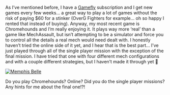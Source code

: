 As I&#8217;ve mentioned before, I have a <a href="http://www.gamefly.com/" target="_blank">Gamefly</a> subscription and I get new games every few weeks&#8230; a great way to play a lot of games without the risk of paying $60 for a stinker (OverG Fighters for example&#8230; oh so happy I rented that instead of buying). Anyway, my most recent game is Chromehounds and I&#8217;m really enjoying it.&nbsp;It plays way more &#8216;real&#8217;&nbsp;than a game like MechAssault, but isn&#8217;t attempting to be a simulator and force you to control all the details a real mech would need dealt with. I honestly haven&#8217;t tried the online side of it yet, and I hear that is the best part&#8230; I&#8217;ve just played through all of the single player mission with the exception of the final mission. I have tried that one with four different mech configurations and with a couple different strategies, but I haven&#8217;t made it through yet 🙂

<a title="Memphis Belle" href="http://www.flickr.com/photos/31661228@N00/218444261/" target="_new" class="broken_link"><img alt="Memphis Belle" hspace="0" src="http://static.flickr.com/71/218444261_b21fc47e65_m.jpg" border="0" /></a>

Do you play Chromehounds? Online? Did you do the single player missions? Any hints for me about the final one!?!